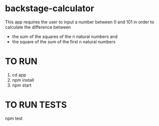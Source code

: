 # backstage-calculator
This app requires the user to input a number between 0 and 101 in order to calculate the difference between
- the sum of the squares of the n natural numbers and
- the square of the sum of the first n natural numbers


# TO RUN
1. cd app
2. npm install
3. npm start

# TO RUN TESTS
npm test